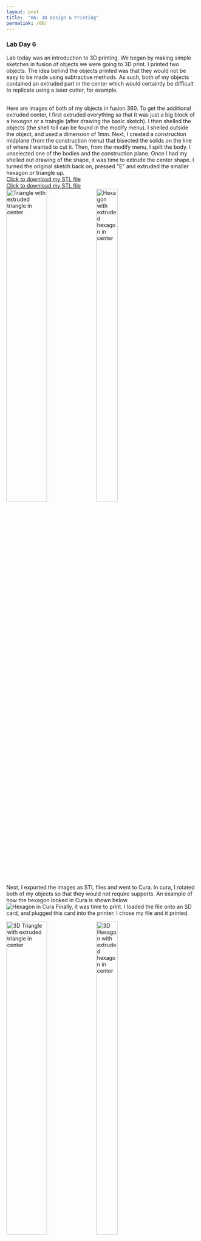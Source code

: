 ```yaml
---
layout: post
title:  "06: 3D Design & Printing"
permalink: /06/
---
```


### **Lab Day 6**

Lab today was an introduction to 3D printing. We began by making simple sketches in fusion of objects we were going to 3D print. I printed two objects. The idea behind the objects printed was that they would not be easy to be made using subtractive methods. As such, both of my objects contained an extruded part in the center which would certaintly be difficult to replicate using a laser cutter, for example. 

<BR>
Here are images of both of my objects in fusion 360. To get the additional extruded center, I first extruded everything so that it was just a big block of a hexagon or a traingle (after drawing the basic sketch). I then shelled the objects (the shell toll can be found in the modify menu). I shelled outside the object, and used a dimension of 1mm. Next, I created a construction midplane (from the construction menu) that bisected the solids on the line of where I wanted to cut it. Then, from the modify menu, I spilt the body. I unselected one of the bodies and the construction plane. Once I had my shelled out drawing of the shape, it was time to extrude the center shape. I turned the original sketch back on, pressed "E" and extruded the smaller hexagon or triangle up. 
<BR>
<a href='Triangle.stl' download>Click to download my STL file</a>
<BR>
<a href='Hexagon2.stl' download>Click to download my STL file</a>
<BR>
<div class="row">
  <div class="column">
    <img src="2.triangle.png" alt="Triangle with extruded triangle in center" style="float: left; width: 46%; margin-right: 1%; margin-bottom: 0.5em;">
  <div class="column">
    <img src="2.hexagon.png" alt="Hexagon with extruded hexagon in center" style="float: left; width: 46%; margin-right: 1%; margin-bottom: 0.5em;">
  </div>
</div>
 <p style="clear: both;">
<BR>
Next, I exported the images as STL files and went to Cura. In cura, I rotated both of my objects so that they would not require supports. An example of how the hexagon looked in Cura is shown below. 
<BR>
<img src="cura.hexagon.png" alt="Hexagon in Cura">
Finally, it was time to print. I loaded the file onto an SD card, and plugged this card into the printer. I chose my file and it printed. 
<BR>
<div class="row">
  <div class="column">
    <img src="IMG_2074.JPG" alt="3D Triangle with extruded triangle in center" style="float: left; width: 46%; margin-right: 1%; margin-bottom: 0.5em;">
  <div class="column">
    <img src="IMG_2075.JPG" alt="3D Hexagon with extruded hexagon in center" style="float: left; width: 46%; margin-right: 1%; margin-bottom: 0.5em;">
  </div>
</div>
 <p style="clear: both;">




